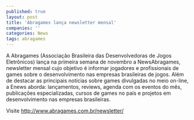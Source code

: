 ```yaml
---
published: true
layout: post
title: 'Abragames lança newsletter mensal'
companies: ''
categories: News
tags: abragames
---
```

A Abragames (Associa&ccedil;&atilde;o Brasileira das Desenvolvedoras de Jogos Eletr&ocirc;nicos) lan&ccedil;a na primeira semana de novembro a NewsAbragames, newsletter mensal cujo objetivo &eacute; informar jogadores e profissionais de games sobre o desenvolvimento nas empresas brasileiras de jogos. Al&eacute;m de destacar as principais not&iacute;cias sobre games divulgadas no meio on-line, a Enews aborda: lan&ccedil;amentos, reviews, agenda com os eventos do m&ecirc;s, publica&ccedil;&otilde;es especializadas, cursos de games no pa&iacute;s e projetos em desenvolvimento nas empresas brasileiras.

Visite <a href="http://www.abragames.com.br/newsletter/">http://www.abragames.com.br/newsletter/</a>

